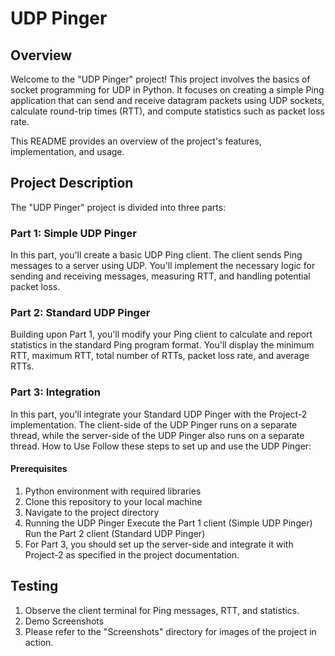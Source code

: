 # UDP Pinger
## Overview
Welcome to the "UDP Pinger" project! This project involves the basics of socket programming for UDP in Python. It focuses on creating a simple Ping application that can send and receive datagram packets using UDP sockets, calculate round-trip times (RTT), and compute statistics such as packet loss rate.

This README provides an overview of the project's features, implementation, and usage.

## Project Description
The "UDP Pinger" project is divided into three parts:

### Part 1: Simple UDP Pinger
In this part, you'll create a basic UDP Ping client. The client sends Ping messages to a server using UDP.
You'll implement the necessary logic for sending and receiving messages, measuring RTT, and handling potential packet loss.
### Part 2: Standard UDP Pinger
Building upon Part 1, you'll modify your Ping client to calculate and report statistics in the standard Ping program format.
You'll display the minimum RTT, maximum RTT, total number of RTTs, packet loss rate, and average RTTs.
### Part 3: Integration
In this part, you'll integrate your Standard UDP Pinger with the Project-2 implementation.
The client-side of the UDP Pinger runs on a separate thread, while the server-side of the UDP Pinger also runs on a separate thread.
How to Use
Follow these steps to set up and use the UDP Pinger:

#### Prerequisites
1. Python environment with required libraries
2. Clone this repository to your local machine
3. Navigate to the project directory
4. Running the UDP Pinger
  Execute the Part 1 client (Simple UDP Pinger)
  Run the Part 2 client (Standard UDP Pinger)
5. For Part 3, you should set up the server-side and integrate it with Project-2 as specified in the project documentation.

## Testing
1. Observe the client terminal for Ping messages, RTT, and statistics.
2. Demo Screenshots
3. Please refer to the "Screenshots" directory for images of the project in action.
